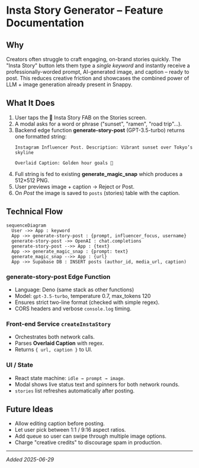 # Insta Story Generator – Feature Documentation

## Why
Creators often struggle to craft engaging, on-brand stories quickly.
The "Insta Story" button lets them type a *single keyword* and instantly receive a professionally-worded prompt, AI-generated image, and caption – ready to post.
This reduces creative friction and showcases the combined power of LLM + image generation already present in Snappy.

## What It Does
1. User taps the 📸 Insta Story FAB on the Stories screen.
2. A modal asks for a word or phrase ("sunset", "ramen", "road trip"…).
3. Backend edge function **generate-story-post** (GPT-3.5-turbo) returns one formatted string:
   ```
   Instagram Influencer Post. Description: Vibrant sunset over Tokyo’s skyline

   Overlaid Caption: Golden hour goals 🌇
   ```
4. Full string is fed to existing **generate_magic_snap** which produces a 512×512 PNG.
5. User previews image + caption → Reject or Post.
6. On *Post* the image is saved to `posts` (stories) table with the caption.

## Technical Flow
```mermaid
sequenceDiagram
  User ->> App : keyword
  App ->> generate-story-post : {prompt, influencer_focus, username}
  generate-story-post ->> OpenAI : chat.completions
  generate-story-post -->> App : {text}
  App ->> generate_magic_snap : {prompt: text}
  generate_magic_snap -->> App : {url}
  App ->> Supabase DB : INSERT posts (author_id, media_url, caption)
```

### generate-story-post Edge Function
* Language: Deno (same stack as other functions)
* Model: `gpt-3.5-turbo`, temperature 0.7, max_tokens 120
* Ensures strict two-line format (checked with simple regex).
* CORS headers and verbose `console.log` timing.

### Front-end Service `createInstaStory`
* Orchestrates both network calls.
* Parses **Overlaid Caption** with regex.
* Returns `{ url, caption }` to UI.

### UI / State
* React state machine: `idle → prompt → image`.
* Modal shows live status text and spinners for both network rounds.
* `stories` list refreshes automatically after posting.

## Future Ideas
* Allow editing caption before posting.
* Let user pick between 1:1 / 9:16 aspect ratios.
* Add queue so user can swipe through multiple image options.
* Charge "creative credits" to discourage spam in production.

---
*Added 2025-06-29*